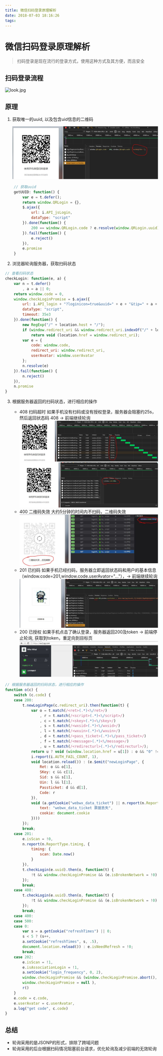 ```yaml
---
title: 微信扫码登录原理解析
date: 2018-07-03 18:16:26
tags:
---
```


# 微信扫码登录原理解析

> 扫码登录是现在流行的登录方式，使用这种方式及其方便，而且安全 

## 扫码登录流程

![look.jpg](https://upload-images.jianshu.io/upload_images/538-623026f12e28b0fa.jpg?imageMogr2/auto-orient/strip%7CimageView2/2/w/659)

## 原理
1. 获取唯一的uuid, 以及包含uid信息的二维码

    ![wx-qrcode-getuuid.JPG](https://raw.githubusercontent.com/Yangfan2016/PicBed/master/Blog/wx-qrcode-getuuid.JPG)
```js
    // 获取uuid
    getUUID: function() {
        var e = t.defer();
        return window.QRLogin = {},
        $.ajax({
            url: i.API_jsLogin,
            dataType: "script"
        }).done(function() {
            200 == window.QRLogin.code ? e.resolve(window.QRLogin.uuid) : e.reject(window.QRLogin.code)
        }).fail(function() {
            e.reject()
        }),
        e.promise
    }
```  

2. 浏览器轮询服务器，获取扫码状态  

```js
// 查看扫码状态
checkLogin: function(e, a) {
    var n = t.defer()
        , a = a || 0;
    return window.code = 0,
    window.checkLoginPromise = $.ajax({
        url: i.API_login + "?loginicon=true&uuid=" + e + "&tip=" + a + "&r=" + ~new Date,
        dataType: "script",
        timeout: 35e3
    }).done(function() {
        new RegExp("/" + location.host + "/");
        if (window.redirect_uri && window.redirect_uri.indexOf("/" + location.host + "/") < 0)
            return void (location.href = window.redirect_uri);
        var e = {
            code: window.code,
            redirect_uri: window.redirect_uri,
            userAvatar: window.userAvatar
        };
        n.resolve(e)
    }).fail(function() {
        n.reject()
    }),
    n.promise
}
```

3. 根据服务器返回的扫码状态，进行相应的操作

   - 408 扫码超时  如果手机没有扫码或没有授权登录，服务器会阻塞约25s，然后返回状态码 408 -> 前端继续轮询
    ![wx-qrcode-408-25s.JPG](https://raw.githubusercontent.com/Yangfan2016/PicBed/master/Blog/wx-qrcode-408-25s.JPG)
    ![wx-qrcode-408.JPG](https://raw.githubusercontent.com/Yangfan2016/PicBed/master/Blog/wx-qrcode-408.JPG)
    - 400 二维码失效 大约5分钟的时间内不扫码，二维码失效
    ![wx-qrcode-400.JPG](https://raw.githubusercontent.com/Yangfan2016/PicBed/master/Blog/wx-qrcode-400.JPG)
    - 201 已扫码  如果手机已经扫码，服务器立即返回状态码和用户的基本信息 （window.code=201,window.code.userAvator="..."），-> 前端继续轮询  
    ![wx-qrcode-201.JPG](https://raw.githubusercontent.com/Yangfan2016/PicBed/master/Blog/wx-qrcode-201.JPG)
    - 200 已授权 如果手机点击了确认登录，服务器返回200及token -> 前端停止轮询, 获取到token，重定向到目标页
    ![wx-qrcode-200.JPG](https://raw.githubusercontent.com/Yangfan2016/PicBed/master/Blog/wx-qrcode-200.JPG)


```js
// 根据服务器返回的扫码状态，进行相应的操作
function o(c) {
    switch (c.code) {
    case 200:
        t.newLoginPage(c.redirect_uri).then(function(t) {
            var o = t.match(/<ret>(.*)<\/ret>/)
                , r = t.match(/<script>(.*)<\/script>/)
                , c = t.match(/<skey>(.*)<\/skey>/)
                , s = t.match(/<wxsid>(.*)<\/wxsid>/)
                , l = t.match(/<wxuin>(.*)<\/wxuin>/)
                , d = t.match(/<pass_ticket>(.*)<\/pass_ticket>/)
                , f = t.match(/<message>(.*)<\/message>/)
                , u = t.match(/<redirecturl>(.*)<\/redirecturl>/);
            return u ? void (window.location.href = u[1]) : o && "0" != o[1] ? (alert(f && f[1] || "登陆失败"),
            i.report(i.AUTH_FAIL_COUNT, 1),
            void location.reload()) : (e.$emit("newLoginPage", {
                Ret: o && o[1],
                SKey: c && c[1],
                Sid: s && s[1],
                Uin: l && l[1],
                Passticket: d && d[1],
                Code: r
            }),
            void (a.getCookie("webwx_data_ticket") || n.report(n.ReportType.cookieError, {
                text: "webwx_data_ticket 票据丢失",
                cookie: document.cookie
            })))
        });
        break;
    case 201:
        e.isScan = !0,
        n.report(n.ReportType.timing, {
            timing: {
                scan: Date.now()
            }
        }),
        t.checkLogin(e.uuid).then(o, function(t) {
            !t && window.checkLoginPromise && (e.isBrokenNetwork = !0)
        });
        break;
    case 408:
        t.checkLogin(e.uuid).then(o, function(t) {
            !t && window.checkLoginPromise && (e.isBrokenNetwork = !0)
        });
        break;
    case 400:
    case 500:
    case 0:
        var s = a.getCookie("refreshTimes") || 0;
        s < 5 ? (s++,
        a.setCookie("refreshTimes", s, .5),
        document.location.reload()) : e.isNeedRefresh = !0;
        break;
    case 202:
        e.isScan = !1,
        e.isAssociationLogin = !1,
        a.setCookie("login_frequency", 0, 2),
        window.checkLoginPromise && (window.checkLoginPromise.abort(),
        window.checkLoginPromise = null ),
        r()
    }
    e.code = c.code,
    e.userAvatar = c.userAvatar,
    a.log("get code", c.code)
}
```

## 总结
  - 轮询采用的是JSONP的形式，排除了跨域问题
  - 轮询采用的后台根据扫码情况阻塞前台请求，优化轮询及减少前端的无效轮询
  